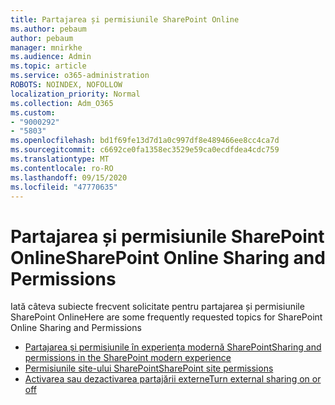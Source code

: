 ```yaml
---
title: Partajarea și permisiunile SharePoint Online
ms.author: pebaum
author: pebaum
manager: mnirkhe
ms.audience: Admin
ms.topic: article
ms.service: o365-administration
ROBOTS: NOINDEX, NOFOLLOW
localization_priority: Normal
ms.collection: Adm_O365
ms.custom:
- "9000292"
- "5803"
ms.openlocfilehash: bd1f69fe13d7d1a0c997df8e489466ee8cc4ca7d
ms.sourcegitcommit: c6692ce0fa1358ec3529e59ca0ecdfdea4cdc759
ms.translationtype: MT
ms.contentlocale: ro-RO
ms.lasthandoff: 09/15/2020
ms.locfileid: "47770635"
---
```

# <a name="sharepoint-online-sharing-and-permissions"></a><span data-ttu-id="935a2-102">Partajarea și permisiunile SharePoint Online</span><span class="sxs-lookup"><span data-stu-id="935a2-102">SharePoint Online Sharing and Permissions</span></span>

<span data-ttu-id="935a2-103">Iată câteva subiecte frecvent solicitate pentru partajarea și permisiunile SharePoint Online</span><span class="sxs-lookup"><span data-stu-id="935a2-103">Here are some frequently requested topics for SharePoint Online Sharing and Permissions</span></span>

- [<span data-ttu-id="935a2-104">Partajarea și permisiunile în experiența modernă SharePoint</span><span class="sxs-lookup"><span data-stu-id="935a2-104">Sharing and permissions in the SharePoint modern experience</span></span>](https://docs.microsoft.com/sharepoint/modern-experience-sharing-permissions)
- [<span data-ttu-id="935a2-105">Permisiunile site-ului SharePoint</span><span class="sxs-lookup"><span data-stu-id="935a2-105">SharePoint site permissions</span></span>](https://docs.microsoft.com/sharepoint/customize-sharepoint-site-permissions)
- [<span data-ttu-id="935a2-106">Activarea sau dezactivarea partajării externe</span><span class="sxs-lookup"><span data-stu-id="935a2-106">Turn external sharing on or off</span></span>](https://docs.microsoft.com/sharepoint/turn-external-sharing-on-or-off)